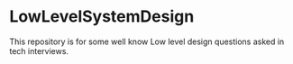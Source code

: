 # LowLevelSystemDesign
This repository is for some well know Low level design questions asked in tech interviews.
